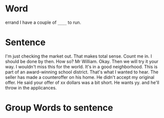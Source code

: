 # Word
errand
I have a couple of `____` to run.

# Sentence
I'm just checking the market out.
That makes total sense. Count me in.
I should be done by then.
How so? Mr William.
Okay. Then we will try it your way.
I wouldn't miss this for the world.
It's in a good neighborhood.
This is part of an award-winning school district.
That's what I wanted to hear.
The seller has made a counteroffer on his home.
He didn't accept my original offer.
He said your offer of xx dollars was a bit short.
He wants yy. and he'll throw in the applicances.

# Group Words to sentence







